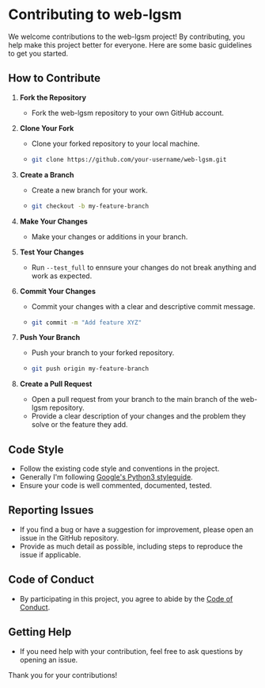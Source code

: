 # Contributing to web-lgsm

We welcome contributions to the web-lgsm project! By contributing, you help
make this project better for everyone. Here are some basic guidelines to get
you started.

## How to Contribute

1. **Fork the Repository**
   - Fork the web-lgsm repository to your own GitHub account.

2. **Clone Your Fork**
   - Clone your forked repository to your local machine.
   - ```bash
     git clone https://github.com/your-username/web-lgsm.git
     ```

3. **Create a Branch**
   - Create a new branch for your work.
   - ```bash
     git checkout -b my-feature-branch
     ```

4. **Make Your Changes**
   - Make your changes or additions in your branch.

5. **Test Your Changes**
   - Run `--test_full` to ennsure your changes do not break
     anything and work as expected.

6. **Commit Your Changes**
   - Commit your changes with a clear and descriptive commit message.
   - ```bash
     git commit -m "Add feature XYZ"
     ```

7. **Push Your Branch**
   - Push your branch to your forked repository.
   - ```bash
     git push origin my-feature-branch
     ```

8. **Create a Pull Request**
   - Open a pull request from your branch to the main branch of the web-lgsm
     repository.
   - Provide a clear description of your changes and the problem they solve or
     the feature they add.

## Code Style

- Follow the existing code style and conventions in the project.
- Generally I'm following [Google's Python3 styleguide](https://google.github.io/styleguide/pyguide.html).
- Ensure your code is well commented, documented, tested.

## Reporting Issues

- If you find a bug or have a suggestion for improvement, please open an issue
  in the GitHub repository.
- Provide as much detail as possible, including steps to reproduce the issue if
  applicable.

## Code of Conduct

- By participating in this project, you agree to abide by the [Code of
  Conduct](CODE_OF_CONDUCT.md).

## Getting Help
- If you need help with your contribution, feel free to ask questions by
  opening an issue.

Thank you for your contributions!

